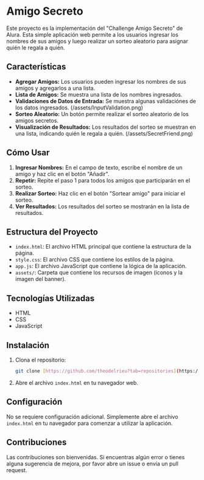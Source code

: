 # Amigo Secreto

Este proyecto es la implementación del "Challenge Amigo Secreto" de Alura. Esta simple aplicación web permite a los usuarios ingresar los nombres de sus amigos y luego realizar un sorteo aleatorio para asignar quién le regala a quién.

## Características

* **Agregar Amigos:** Los usuarios pueden ingresar los nombres de sus amigos y agregarlos a una lista.
* **Lista de Amigos:** Se muestra una lista de los nombres ingresados.
* **Validaciones de Datos de Entrada:** Se muestra algunas validaciónes de los datos ingresados.
  (/assets/InputValidation.png)
* **Sorteo Aleatorio:** Un botón permite realizar el sorteo aleatorio de los amigos secretos.
* **Visualización de Resultados:** Los resultados del sorteo se muestran en una lista, indicando quién le regala a quién.
  (/assets/SecretFriend.png)

## Cómo Usar

1.  **Ingresar Nombres:** En el campo de texto, escribe el nombre de un amigo y haz clic en el botón "Añadir".
2.  **Repetir:** Repite el paso 1 para todos los amigos que participarán en el sorteo.
3.  **Realizar Sorteo:** Haz clic en el botón "Sortear amigo" para iniciar el sorteo.
4.  **Ver Resultados:** Los resultados del sorteo se mostrarán en la lista de resultados.

## Estructura del Proyecto

* `index.html`: El archivo HTML principal que contiene la estructura de la página.
* `style.css`: El archivo CSS que contiene los estilos de la página.
* `app.js`: El archivo JavaScript que contiene la lógica de la aplicación.
* `assets/`: Carpeta que contiene los recursos de imagen (íconos y la imagen del banner).

## Tecnologías Utilizadas

* HTML
* CSS
* JavaScript

## Instalación

1.  Clona el repositorio:

    ```bash
    git clone [https://github.com/theodelrieu?tab=repositories](https://github.com/theodelrieu?tab=repositories)
    ```

2.  Abre el archivo `index.html` en tu navegador web.

## Configuración

No se requiere configuración adicional. Simplemente abre el archivo `index.html` en tu navegador para comenzar a utilizar la aplicación.

## Contribuciones

Las contribuciones son bienvenidas. Si encuentras algún error o tienes alguna sugerencia de mejora, por favor abre un issue o envía un pull request.
